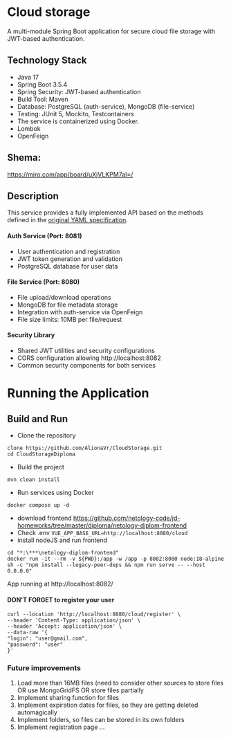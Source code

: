 # Cloud storage

A multi-module Spring Boot application for secure cloud file storage with JWT-based authentication.

## Technology Stack

- Java 17
- Spring Boot 3.5.4
- Spring Security: JWT-based authentication
- Build Tool: Maven
- Database: PostgreSQL (auth-service), MongoDB (file-service)
- Testing: JUnit 5, Mockito, Testcontainers
- The service is containerized using Docker.
- Lombok
- OpenFeign

## Shema:

https://miro.com/app/board/uXjVLKPM7aI=/

## Description
This service provides a fully implemented API based on the methods defined in
the [ original YAML specification](https://github.com/netology-code/jd-homeworks/blob/master/diploma/CloudServiceSpecification.yaml).

#### Auth Service (Port: 8081)

* User authentication and registration
* JWT token generation and validation
* PostgreSQL database for user data

#### File Service (Port: 8080)

* File upload/download operations
* MongoDB for file metadata storage
* Integration with auth-service via OpenFeign
* File size limits: 10MB per file/request

#### Security Library

* Shared JWT utilities and security configurations
* CORS configuration allowing http://localhost:8082
* Common security components for both services

# Running the Application

## Build and Run

* Clone the repository

```
clone https://github.com/AlionaVr/CloudStorage.git
cd CloudStorageDiploma 
```

* Build the project

``` 
mvn clean install
```

* Run services using Docker

```
docker compose up -d
```

* download frontend
  https://github.com/netology-code/jd-homeworks/tree/master/diploma/netology-diplom-frontend
* Check .env
  ```VUE_APP_BASE_URL=http://localhost:8080/cloud```
* install nodeJS and run frontend

```
cd "*:\***\netology-diplom-frontend"
docker run -it --rm -v ${PWD}:/app -w /app -p 8082:8080 node:18-alpine sh -c "npm install --legacy-peer-deps && npm run serve -- --host 0.0.0.0"
```

App running at  http://localhost:8082/

#### DON'T FORGET to register your user

```
curl --location 'http://localhost:8080/cloud/register' \
--header 'Content-Type: application/json' \
--header 'Accept: application/json' \
--data-raw '{
"login": "user@gmail.com",
"password": "user"
}' 
```

### Future improvements

1) Load more than 16MB files (need to consider other sources to store files OR use MongoGridFS OR store files partially
2) Implement sharing function for files
3) Implement expiration dates for files, so they are getting deleted automagically
4) Implement folders, so files can be stored in its own folders
5) Implement registration page
   ...